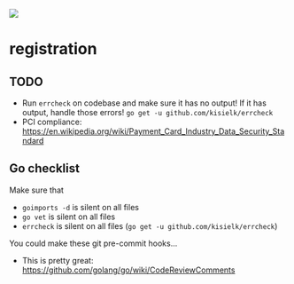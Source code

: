 <a href="https://goreportcard.com/report/github.com/tintinnabulate/registration"><img src="https://goreportcard.com/badge/github.com/tintinnabulate/registration" /></a>

# registration

## TODO

* Run `errcheck` on codebase and make sure it has no output! If it has output, handle those errors! `go get -u github.com/kisielk/errcheck`
* PCI compliance: https://en.wikipedia.org/wiki/Payment_Card_Industry_Data_Security_Standard

## Go checklist

Make sure that

* `goimports -d` is silent on all files
* `go vet` is silent on all files
* `errcheck` is silent on all files (`go get -u github.com/kisielk/errcheck`)

You could make these git pre-commit hooks...

* This is pretty great: https://github.com/golang/go/wiki/CodeReviewComments
